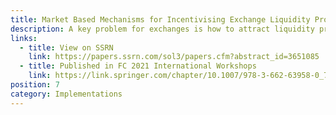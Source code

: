 ```yaml
---
title: Market Based Mechanisms for Incentivising Exchange Liquidity Provision
description: A key problem for exchanges is how to attract liquidity providers and retain their support in all market conditions. This paper develops mechanisms for creating open, automated and scalable liquidity markets. It outlines formal methods to quantify liquidity, determine its price and allocate rewards derived from trading fees between market makers.
links:
  - title: View on SSRN
    link: https://papers.ssrn.com/sol3/papers.cfm?abstract_id=3651085
  - title: Published in FC 2021 International Workshops
    link: https://link.springer.com/chapter/10.1007/978-3-662-63958-0_7
position: 7
category: Implementations
---
```

